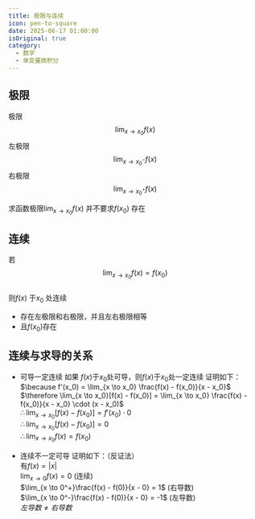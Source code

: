 ```yaml
---
title: 极限与连续
icon: pen-to-square
date: 2025-06-17 01:00:00
isOriginal: true
category:
  - 数学
  - 单变量微积分
---
```


<!-- more -->

## 极限

极限
$$\lim_{x \to x_0}f(x)$$
左极限
$$\lim_{x \to x_0^-}f(x)$$
右极限
$$\lim_{x \to x_0^+}f(x)$$

求函数极限$\lim_{x \to x_0}f(x)$ 并不要求$f(x_0)$ 存在

## 连续


若
$$\lim_{x \to x_0}f(x) = f(x_0)$$  
则$f(x)$ 于$x_0$ 处连续  

* 存在左极限和右极限，并且左右极限相等  
* 且$f(x_0)$存在

## 连续与求导的关系

* 可导一定连续
  如果 $f(x)$于$x_0$处可导，则$f(x)$于$x_0$处一定连续
  证明如下：  
  $\because f'(x_0) = \lim_{x \to x_0} \frac{f(x) - f(x_0)}{x - x_0}$  
  $\therefore \lim_{x \to x_0}[f(x) - f(x_0)] = \lim_{x \to x_0} \frac{f(x) - f(x_0)}{x - x_0} \cdot (x - x_0)$  
  $\therefore \lim_{x \to x_0}[f(x) - f(x_0)] = f'(x_0) \cdot 0$  
  $\therefore \lim_{x \to x_0}[f(x) - f(x_0)] = 0$  
  $\therefore \lim_{x \to x_0}f(x) = f(x_0)$   

* 连续不一定可导
  证明如下：（反证法）  
  有$f(x) = |x|$  
  $\lim_{x \to 0}f(x) = 0$ (连续)  
  $\lim_{x \to 0^+}\frac{f(x) - f(0)}{x - 0}  = 1$ (右导数)  
  $\lim_{x \to 0^-}\frac{f(x) - f(0)}{x - 0}  = -1$ (左导数)  
  $左导数 \neq 右导数$  
  